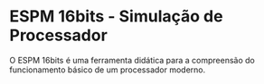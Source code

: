 # ESPM 16bits - Simulação de Processador

O ESPM 16bits é uma ferramenta didática para a compreensão do funcionamento básico de um processador moderno.

